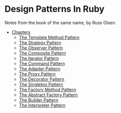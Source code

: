 Design Patterns In Ruby
=======================

Notes from the book of the same name, by Russ Olsen.

* [Chapters](/chapters)
  * [The Template Method Pattern](/chapters/the-template-method-pattern)
  * [The Strategy Pattern](/chapters/the-strategy-pattern)
  * [The Observer Pattern](/chapters/the-observer-pattern)
  * [The Composite Pattern](/chapters/the-composite-pattern)
  * [The Iterator Pattern](/chapters/the-iterator-pattern)
  * [The Command Pattern](/chapters/the-command-pattern)
  * [The Adapter Pattern](/chapters/the-adapter-pattern)
  * [The Proxy Pattern](/chapters/the-proxy-pattern)
  * [The Decorator Pattern](/chapters/the-decorator-pattern)
  * [The Singleton Pattern](/chapters/the-singleton-pattern)
  * [The Factory Method Pattern](/chapters/the-factory-method-pattern)
  * [The Abstract Factory Pattern](/chapters/the-abstract-factory-pattern)
  * [The Builder Pattern](/chapters/the-builder-pattern)
  * [The Interpreter Pattern](/chapters/the-interpreter-pattern)
